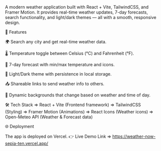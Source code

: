 A modern weather application built with React + Vite, TailwindCSS, and Framer Motion.
It provides real-time weather updates, 7-day forecasts, search functionality, and light/dark themes — all with a smooth, responsive design.

🚀 Features

🌍 Search any city and get real-time weather data.

🌡️ Temperature toggle between Celsius (°C) and Fahrenheit (°F).

📅 7-day forecast with min/max temperature and icons.

🌙 Light/Dark theme with persistence in local storage.

📤 Shareable links to send weather info to others.

🎨 Dynamic backgrounds that change based on weather and time of day.

🛠️ Tech Stack
=> React + Vite (Frontend framework)
=> TailwindCSS (Styling)
=> Framer Motion (Animations)
=> React Icons (Weather icons)
=> Open-Meteo API (Weather & Forecast data)

🌐 Deployment

The app is deployed on Vercel.
👉 Live Demo Link => https://weather-now-sepia-ten.vercel.app/
